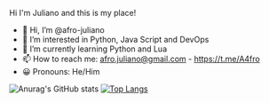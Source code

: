 Hi I'm Juliano and this is my place!

- 👋 Hi, I’m @afro-juliano
- 👀 I’m interested in Python, Java Script and DevOps
- 🌱 I’m currently learning Python and Lua
- 📫 How to reach me: afro.juliano@gmail.com - https://t.me/A4fro
- 😀 Pronouns: He/Him

![Anurag's GitHub stats](https://github-readme-stats.vercel.app/api?username=afro-juliano&theme=dark&show_icons=true)                             [![Top Langs](https://github-readme-stats.vercel.app/api/top-langs/?username=afro-juliano&layout=compact&theme=dark)](https://github.com/anuraghazra/github-readme-stats)
